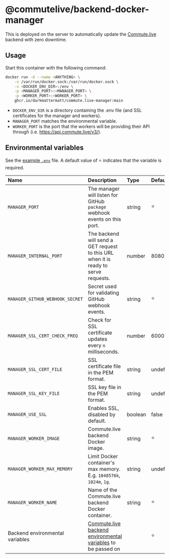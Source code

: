 # @commutelive/backend-docker-manager

This is deployed on the server to automatically update the [Commute.live](https://commute.live) backend with zero downtime.

## Usage

Start this container with the following command:

```sh
docker run -d --name <ANYTHING> \
    -v /var/run/docker.sock:/var/run/docker.sock \
    -v <DOCKER_ENV_DIR>:/env \
    -p <MANAGER_PORT>:<MANAGER_PORT> \
    -p <WORKER_PORT>:<WORKER_PORT> \
    ghcr.io/darkmattermatt/commute.live-manager:main
```

- `DOCKER_ENV_DIR` is a directory containing the .env file (and SSL certificates for the manager and workers).
- `MANAGER_PORT` matches the environmental variable.
- `WORKER_PORT` is the port that the workers will be providing their API through (i.e. <https://api.commute.live/v3/>).

## Environmental variables

See the [example `.env`](./example.env) file. A default value of ⭐ indicates that the variable is required.

| Name                              | Description                                                                               | Type      | Default       |
| :-------------------------------- | :---------------------------------------------------------------------------------------- | :-------- | :------------ |
| `MANAGER_PORT`                    | The manager will listen for GitHub `package` webhook events on this port.                 | string    | ⭐            |
| `MANAGER_INTERNAL_PORT`           | The backend will send a GET request to this URL when it is ready to serve requests.       | number    | 8080          |
| `MANAGER_GITHUB_WEBHOOK_SECRET`   | Secret used for validating GitHub webhook events.                                         | string    | ⭐            |
| `MANAGER_SSL_CERT_CHECK_FREQ`     | Check for SSL certificate updates every `n` milliseconds.                                 | number    | 600000        |
| `MANAGER_SSL_CERT_FILE`           | SSL certificate file in the PEM format.                                                   | string    | undefined     |
| `MANAGER_SSL_KEY_FILE`            | SSL key file in the PEM format.                                                           | string    | undefined     |
| `MANAGER_USE_SSL`                 | Enables SSL, disabled by default.                                                         | boolean   | false         |
| `MANAGER_WORKER_IMAGE`            | Commute.live backend Docker image.                                                        | string    | ⭐            |
| `MANAGER_WORKER_MAX_MEMORY`       | Limit Docker container's max memory. E.g. `1048576k`, `1024m`, `1g`.                      | string    | undefined     |
| `MANAGER_WORKER_NAME`             | Name of the Commute.live backend Docker container.                                        | string    | ⭐            |
| Backend environmental variables   | [Commute.live backend environmental variables](../backend/#environmental-variables) to be passed on | | ⭐            |
